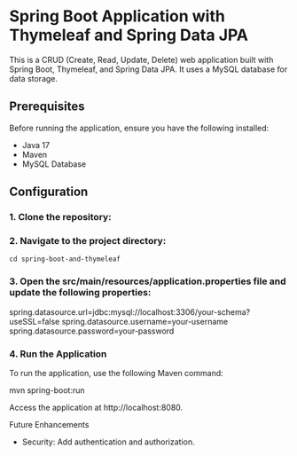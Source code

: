 # Spring Boot Application with Thymeleaf and Spring Data JPA

This is a CRUD (Create, Read, Update, Delete) web application built with Spring Boot, Thymeleaf, and Spring Data JPA. It uses a MySQL database for data storage.

## Prerequisites

Before running the application, ensure you have the following installed:

- Java 17
- Maven
- MySQL Database

## Configuration

### 1. Clone the repository:

### 2. Navigate to the project directory:

    cd spring-boot-and-thymeleaf


### 3. Open the src/main/resources/application.properties file and update the following properties:

spring.datasource.url=jdbc:mysql://localhost:3306/your-schema?useSSL=false
spring.datasource.username=your-username
spring.datasource.password=your-password 

### 4. Run the Application
To run the application, use the following Maven command:

mvn spring-boot:run

Access the application at http://localhost:8080.


Future Enhancements
- Security: Add authentication and authorization.


